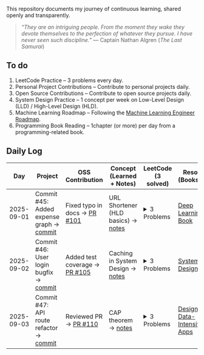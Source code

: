This repository documents my journey of continuous learning, shared openly and transparently.




> *“They are an intriguing people. From the moment they wake they devote themselves to the perfection of whatever they pursue. I have never seen such discipline.”* — Captain Nathan Algren (*The Last Samurai*)  


## To do

1. LeetCode Practice – 3 problems every day.  
2. Personal Project Contributions – Contribute to personal projects daily.  
3. Open Source Contributions – Contribute to open source projects daily.  
4. System Design Practice – 1 concept per week on Low-Level Design (LLD) / High-Level Design (HLD).  
5. Machine Learning Roadmap  – Following the [Machine Learning Engineer Roadmap](https://roadmap.sh/r/ml-engineer-3dqvu).  
6. Programming Book Reading – 1chapter (or more) per day from a programming-related book.  

<!-- 
---

## Personal Reflection  

> *"I am facing impostor syndrome. I don’t feel fully ready yet. With graduation coming in 2026, it’s already time to apply for Summer 2026 internships and prepare for my first job after graduation, but I want to try something different — maybe even a little crazy. I want to dedicate one full semester to sharpening myself, filling the gaps in my resume, and building real confidence in all the things I supposedly know. Like a samurai who spends his life sharpening his blade for the day of battle, I want to prepare with discipline and focus, so when my time comes, I will stand ready."*  -->




## Daily Log  

<!--
| Post | Date           | Topics                                                                 | Status        |
|------|---------------|------------------------------------------------------------------------|---------------|
| 0    | Sept 1st, 2025 | Packing for the journey: planning, crafting schedules and plans, unveiling my blog | ██████████ 100% |
| 1    | Sept 2nd, 2025 | LeetCode warm-up, Machine Learning roadmap intro, programming book (Chapter 1)     | ██████░░░░ 60%  |
| 2    | Sept 3rd, 2025 | System Design session (LLD basics), personal project contribution                   | ████░░░░░░ 40%  |
-->

| Day       | Project                                          | OSS Contribution                                     | Concept (Learned + Notes)                                          | LeetCode (3 solved)                                                                 | Resources (Books/Links)                                | Daily Avg |
|-----------|--------------------------------------------------|------------------------------------------------------|--------------------------------------------------------------------|-------------------------------------------------------------------------------------|--------------------------------------------------------|-----------|
| 2025-09-01 | Commit #45: Added expense graph → [commit](https://github.com/rajil/bills-spender/commit/45) | Fixed typo in docs → [PR #101](https://github.com/someOSS/project/pull/101) | URL Shortener (HLD basics) → [notes](notes/url-shortener-hld.md)   | <details><summary>3 Problems</summary> 1. [Two Sum](solutions/two-sum.md) <br> 2. [Valid Anagram](solutions/valid-anagram.md) <br> 3. [Best Time to Buy/Sell Stock](solutions/buy-sell-stock.md) </details> | [Deep Learning Book](https://deeplearningbook.org/)    | 100%      |
| 2025-09-02 | Commit #46: User login bugfix → [commit](https://github.com/rajil/bills-spender/commit/46) | Added test coverage → [PR #105](https://github.com/someOSS/project/pull/105) | Caching in System Design → [notes](notes/system-design-caching.md) | <details><summary>3 Problems</summary> 1. [Longest Substring](solutions/longest-substring.md) <br> 2. [Group Anagrams](solutions/group-anagrams.md) <br> 3. [Binary Tree Inorder Traversal](solutions/inorder.md) </details> | [System Design Primer](https://github.com/donnemartin/system-design-primer) | 80%       |
| 2025-09-03 | Commit #47: API route refactor → [commit](https://github.com/rajil/bills-spender/commit/47) | Reviewed PR → [PR #110](https://github.com/someOSS/project/pull/110) | CAP theorem → [notes](notes/cap-theorem.md)                        | <details><summary>3 Problems</summary> 1. [Climbing Stairs](solutions/climbing-stairs.md) <br> 2. [Linked List Cycle](solutions/linked-list-cycle.md) <br> 3. [Maximum Subarray](solutions/max-subarray.md) </details> | [Designing Data-Intensive Apps](https://dataintensive.net/) | 90%       |

